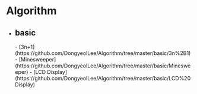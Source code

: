 # Algorithm   
 - <h2> basic </h2> 
   - [3n+1](https://github.com/DongyeolLee/Algorithm/tree/master/basic/3n%2B1)
   - [Minesweeper](https://github.com/DongyeolLee/Algorithm/tree/master/basic/Minesweeper)
   - [LCD Display](https://github.com/DongyeolLee/Algorithm/tree/master/basic/LCD%20Display)

